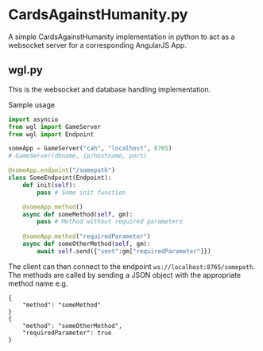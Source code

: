 # CardsAgainstHumanity.py
A simple CardsAgainstHumanity implementation in python to act as a websocket server for a corresponding AngularJS App.

## wgl.py
This is the websocket and database handling implementation.

Sample usage
```python
import asyncio
from wgl import GameServer
from wgl import Endpoint

someApp = GameServer("cah", "localhost", 8765) 
# GameServer(dbname, ip/hostname, port)

@someApp.endpoint("/somepath")
class SomeEndpoint(Endpoint):
    def init(self):
        pass # Some init function

    @someApp.method()
    async def someMethod(self, gm):
        pass # Method without required parameters
        
    @someApp.method("requiredParameter")
    async def someOtherMethod(self, gm):
        await self.send({"sent":gm["requiredParameter"]})
```
The client can then connect to the endpoint `ws://localhost:8765/somepath`.
The methods are called by sending a JSON object with the appropriate method name e.g.
```
{
    "method": "someMethod"
}
{
    "method": "someOtherMethod",
    "requiredParameter": true
}
```